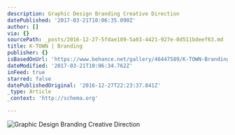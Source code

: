 ```yaml
---
description: Graphic Design Branding Creative Direction
datePublished: '2017-03-21T10:06:35.090Z'
author: []
via: {}
sourcePath: _posts/2016-12-27-5fdae189-5a03-4421-927e-0d511bdeef63.md
title: K-TOWN | Branding
publisher: {}
isBasedOnUrl: 'https://www.behance.net/gallery/46447589/K-TOWN-Branding'
dateModified: '2017-03-21T10:06:34.762Z'
inFeed: true
starred: false
datePublishedOriginal: '2016-12-27T22:23:37.841Z'
_type: Article
_context: 'http://schema.org'

---
```

![Graphic Design Branding Creative Direction](https://the-grid-user-content.s3-us-west-2.amazonaws.com/aa060563-8fc5-48c7-ba40-8e9ba5a5acd8.jpg)